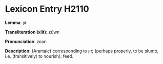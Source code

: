 # Lexicon Entry H2110

**Lemma**: זוּן

**Transliteration (xlit)**: zûwn

**Pronunciation**: zoon

**Description**:
(Aramaic) corresponding to זוּן; {perhaps properly, to be plump, i.e. (transitively) to nourish}; feed.
